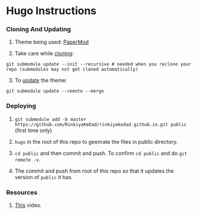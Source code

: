 # Hugo Instructions

### Cloning And Updating

1. Theme being used: [PaperMod](https://github.com/adityatelange/hugo-PaperMod)

2. Take care while [cloning](https://github.com/adityatelange/hugo-PaperMod/wiki/Installation):
```
git submodule update --init --recursive # needed when you reclone your repo (submodules may not get cloned automatically)
```

3. To [update](https://github.com/adityatelange/hugo-PaperMod/wiki/Installation) the theme:
```
git submodule update --remote --merge
```

### Deploying

1. `git submodule add -b master https://github.com/RinkiyaKeDad/rinkiyakedad.github.io.git public` (first time only)

2. `hugo` in the root of this repo to geenrate the files in public directory.

3. `cd public` and then commit and push. To confirm `cd public` and do `git remote -v`.

4. The commit and push from root of this repo so that it updates the version of `public` it has.

### Resources

1. [This](https://youtu.be/LIFvgrRxdt4) video.